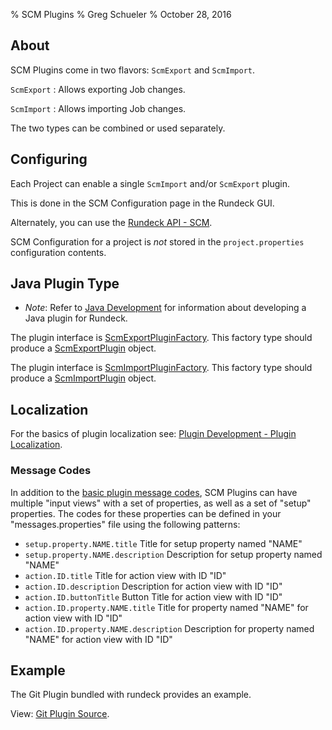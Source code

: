 % SCM Plugins
% Greg Schueler
% October 28, 2016


## About

SCM Plugins come in two flavors: `ScmExport` and `ScmImport`.

`ScmExport`
:    Allows exporting Job changes.

`ScmImport`
:    Allows importing Job changes.

The two types can be combined or used separately.

## Configuring

Each Project can enable a single `ScmImport` and/or `ScmExport` plugin.

This is done in the SCM Configuration page in the Rundeck GUI.

Alternately, you can use the [Rundeck API - SCM](../api/index.html#scm).

SCM Configuration for a project is *not* stored in the `project.properties`
configuration contents.


## Java Plugin Type

* *Note*: Refer to [Java Development](plugin-development.html#java-plugin-development) for information about developing a Java plugin for Rundeck.

The plugin interface is [ScmExportPluginFactory](../javadoc/com/dtolabs/rundeck/plugins/scm/ScmExportPluginFactory.html).
This factory type should produce a [ScmExportPlugin][] object.

The plugin interface is [ScmImportPluginFactory](../javadoc/com/dtolabs/rundeck/plugins/scm/ScmImportPluginFactory.html).
This factory type should produce a [ScmImportPlugin][] object.

[ScmExportPlugin]: ../javadoc/com/dtolabs/rundeck/plugins/scm/ScmExportPlugin.html
[ScmImportPlugin]: ../javadoc/com/dtolabs/rundeck/plugins/scm/ScmImportPlugin.html

## Localization

For the basics of plugin localization see: [Plugin Development - Plugin Localization][].

### Message Codes

In addition to the [basic plugin message codes][codes], SCM Plugins can have multiple "input views" with a set of properties,
as well as a set of "setup" properties.
The codes for these properties can be defined in your "messages.properties"
file using the following patterns:

* `setup.property.NAME.title` Title for setup property named "NAME"
* `setup.property.NAME.description` Description for setup property named "NAME"
* `action.ID.title` Title for action view with ID "ID"
* `action.ID.description` Description for action view with ID "ID"
* `action.ID.buttonTitle` Button Title for action view with ID "ID"
* `action.ID.property.NAME.title` Title for property named "NAME" for action view with ID "ID"
* `action.ID.property.NAME.description` Description for property named "NAME" for action view with ID "ID"


[Plugin Development - Plugin Localization]: plugin-development.html#plugin-localization
[codes]: plugin-development.html#defining-plugin-localization-messages

## Example

The Git Plugin bundled with rundeck provides an example.

View: [Git Plugin Source][].

[Git Plugin Source]: https://github.com/rundeck/rundeck/tree/master/plugins/git-plugin
